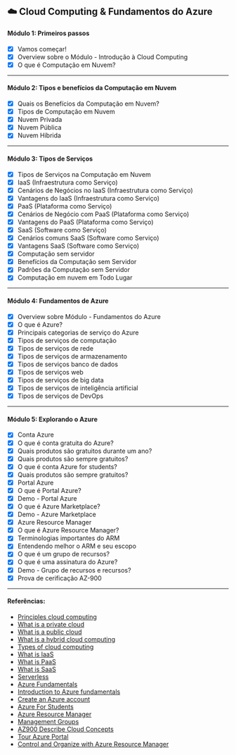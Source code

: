## ☁️ Cloud Computing & Fundamentos do Azure

#### Módulo 1: Primeiros passos

- [x] Vamos começar!
- [x] Overview sobre o Módulo - Introdução à Cloud Computing
- [x] O que é Computação em Nuvem?

---

#### Módulo 2: Tipos e benefícios da Computação em Nuvem

- [x] Quais os Benefícios da Computação em Nuvem?
- [x] Tipos de Computação em Nuvem
- [x] Nuvem Privada
- [x] Nuvem Pública
- [x] Nuvem Híbrida

---

#### Módulo 3: Tipos de Serviços

- [x] Tipos de Serviços na Computação em Nuvem
- [x] IaaS (Infraestrutura como Serviço)
- [x] Cenários de Negócios no IaaS (Infraestrutura como Serviço)
- [x] Vantagens do IaaS (Infraestrutura como Serviço)              
- [x] PaaS (Plataforma como Serviço)
- [x] Cenários de Negócio com PaaS (Plataforma como Serviço)
- [x] Vantagens do PaaS (Plataforma como Serviço)  
- [x] SaaS (Software como Serviço)
- [x] Cenários comuns SaaS (Software como Serviço)
- [x] Vantagens SaaS (Software como Serviço)
- [x] Computação sem servidor
- [x] Benefícios da Computação sem Servidor
- [x] Padrões da Computação sem Servidor
- [x] Computação em nuvem em Todo Lugar

---

#### Módulo 4: Fundamentos de Azure

- [x] Overview sobre Módulo - Fundamentos do Azure
- [x] O que é Azure?
- [x] Principais categorias de serviço do Azure
- [x] Tipos de serviços de computação
- [x] Tipos de serviços de rede
- [x] Tipos de serviços de armazenamento
- [x] Tipos de serviços banco de dados
- [x] Tipos de serviços web
- [x] Tipos de serviços de big data
- [x] Tipos de serviços de inteligência artificial
- [x] Tipos de serviços de DevOps

---

#### Módulo 5: Explorando o Azure

- [x] Conta Azure
- [x] O que é conta gratuita do Azure?
- [x] Quais produtos são gratuitos durante um ano?
- [x] Quais produtos são sempre gratuitos?
- [x] O que é conta Azure for students?
- [x] Quais produtos são sempre gratuitos?
- [x] Portal Azure
- [x] O que é Portal Azure?
- [x] Demo - Portal Azure
- [x] O que é Azure Marketplace?
- [x] Demo - Azure Marketplace
- [x] Azure Resource Manager
- [x] O que é Azure Resource Manager?
- [x] Terminologias importantes do ARM
- [x] Entendendo melhor o ARM e seu escopo
- [x] O que é um grupo de recursos?
- [x] O que é uma assinatura do Azure?
- [x] Demo - Grupo de recursos e recursos?
- [x] Prova de cerificação AZ-900

--- 

#### Referências:

- [Principles cloud computing](https://docs.microsoft.com/learn/modules/principles-cloud-computing)
- [What is a private cloud](https://azure.microsoft.com/pt-br/overview/what-is-a-private-cloud)
- [What is a public cloud](https://azure.microsoft.com/pt-br/overview/what-is-a-public-cloud)
- [What is a hybrid cloud computing](https://azure.microsoft.com/pt-br/overview/what-is-hybrid-cloud-computing)
- [Types of cloud computing](https://azure.microsoft.com/pt-br/overview/types-of-cloud-computing)
- [What is IaaS](https://azure.microsoft.com/pt-br/overview/what-is-iaas)
- [What is PaaS](https://azure.microsoft.com/overview/what-is-paas)
- [What is SaaS](https://azure.microsoft.com/overview/what-is-saas)
- [Serverless](https://azure.microsoft.com/services/functions)
- [Azure Fundamentals](https://docs.microsoft.com/learn/paths/azure-fundamentals)
- [Introduction to Azure fundamentals](https://docs.microsoft.com/pt-br/learn/modules/intro-to-azure-fundamentals/)
- [Create an Azure account](https://docs.microsoft.com/pt-br/learn/modules/create-an-azure-account)
- [Azure For Students](https://azure.microsoft.com/pt-br/free/students)
- [Azure Resource Manager](https://docs.microsoft.com/pt-br/azure/azure-resource-manager)
- [Management Groups](https://docs.microsoft.com/pt-br/azure/governance/management-groups)
- [AZ900 Describe Cloud Concepts](https://docs.microsoft.com/pt-br/learn/paths/az-900-describe-cloud-concepts)
- [Tour Azure Portal](https://docs.microsoft.com/pt-br/learn/modules/tour-azure-portal)
- [Control and Organize with Azure Resource Manager](https://docs.microsoft.com/pt-br/learn/modules/control-and-organize-with-azure-resource-manager)
